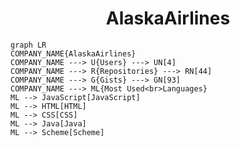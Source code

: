 <h1 align="center">AlaskaAirlines</h1>

```mermaid
graph LR
COMPANY_NAME{AlaskaAirlines}
COMPANY_NAME ---> U{Users} ---> UN[4]
COMPANY_NAME ---> R{Repositories} ---> RN[44]
COMPANY_NAME ---> G{Gists} ---> GN[93]
COMPANY_NAME ---> ML{Most Used<br>Languages}
ML --> JavaScript[JavaScript]
ML --> HTML[HTML]
ML --> CSS[CSS]
ML --> Java[Java]
ML --> Scheme[Scheme]
```
